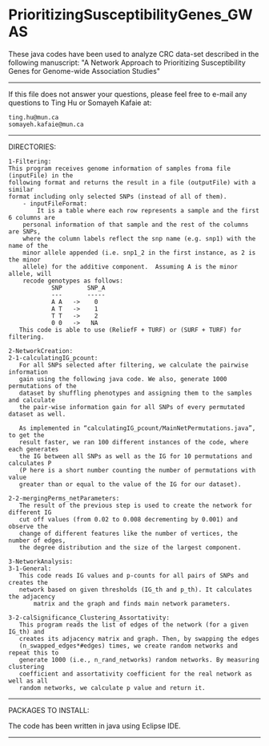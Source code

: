 # PrioritizingSusceptibilityGenes_GWAS
These java codes have been used to analyze CRC data-set described in the following manuscript: "A Network Approach to Prioritizing Susceptibility Genes for Genome-wide Association Studies"

------------------------------------------------------------------
If this file does not answer your questions, please
feel free to e-mail any questions to Ting Hu or Somayeh Kafaie at:

    ting.hu@mun.ca
    somayeh.kafaie@mun.ca

------------------------------------------------------------------

DIRECTORIES:

    1-Filtering:    	 
	This program receives genome information of samples froma file (inputFile) in the 	
	following format and returns the result in a file (outputFile) with a similar 		
	format including only selected SNPs (instead of all of them).
        - inputFileFormat:
            It is a table where each row represents a sample and the first 6 columns are 	    
	    personal information of that sample and the rest of the columns are SNPs, 		    
	    where the column labels reflect the snp name (e.g. snp1) with the name of the 	    
	    minor allele appended (i.e. snp1_2 in the first instance, as 2 is the minor 	    
	    allele) for the additive component.  Assuming A is the minor allele, will 		    
	    recode genotypes as follows:
                SNP       SNP_A
                ---       -----
                A A   ->    0
                A T   ->    1
                T T   ->    2
                0 0   ->   NA
 	   This code is able to use (ReliefF + TURF) or (SURF + TURF) for filtering.

    2-NetworkCreation:       
	2-1-calculatingIG_pcount: 
	   For all SNPs selected after filtering, we calculate the pairwise information 	   
	   gain using the following java code. We also, generate 1000 permutations of the 	   
	   dataset by shuffling phenotypes and assigning them to the samples and calculate 	  
	   the pair-wise information gain for all SNPs of every permutated dataset as well.
	   
	   As implemented in “calculatingIG_pcount/MainNetPermutations.java”, to get the 	   
	   result faster, we ran 100 different instances of the code, where each generates 	   
	   the IG between all SNPs as well as the IG for 10 permutations and calculates P 	   
	   (P here is a short number counting the number of permutations with value 		   
	   greater than or equal to the value of the IG for our dataset). 
	   
	2-2-mergingPerms_netParameters:
	   The result of the previous step is used to create the network for different IG 	   
	   cut off values (from 0.02 to 0.008 decrementing by 0.001) and observe the 		   
	   change of different features like the number of vertices, the number of edges, 	   
	   the degree distribution and the size of the largest component.

    3-NetworkAnalysis:   
	3-1-General:
	   This code reads IG values and p-counts for all pairs of SNPs and creates the
 	   network based on given thresholds (IG_th and p_th). It calculates the adjacency
           matrix and the graph and finds main network parameters.

	3-2-calSignificance_Clustering_Assortativity:
	   This program reads the list of edges of the network (for a given IG_th) and 		   
	   creates its adjacency matrix and graph. Then, by swapping the edges 			   
	   (n_swapped_edges*#edges) times, we create random networks and repeat this to 	   
	   generate 1000 (i.e., n_rand_networks) random networks. By measuring clustering 	   
	   coefficient and assortativity coefficient for the real network as well as all 	   
	   random networks, we calculate p value and return it.

------------------------------------------------------------------
PACKAGES TO INSTALL:

  The code has been written in java using Eclipse IDE.

------------------------------------------------------------------
